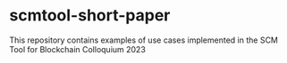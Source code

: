 # scmtool-short-paper
This repository contains examples of use cases implemented in the SCM Tool for Blockchain Colloquium 2023
